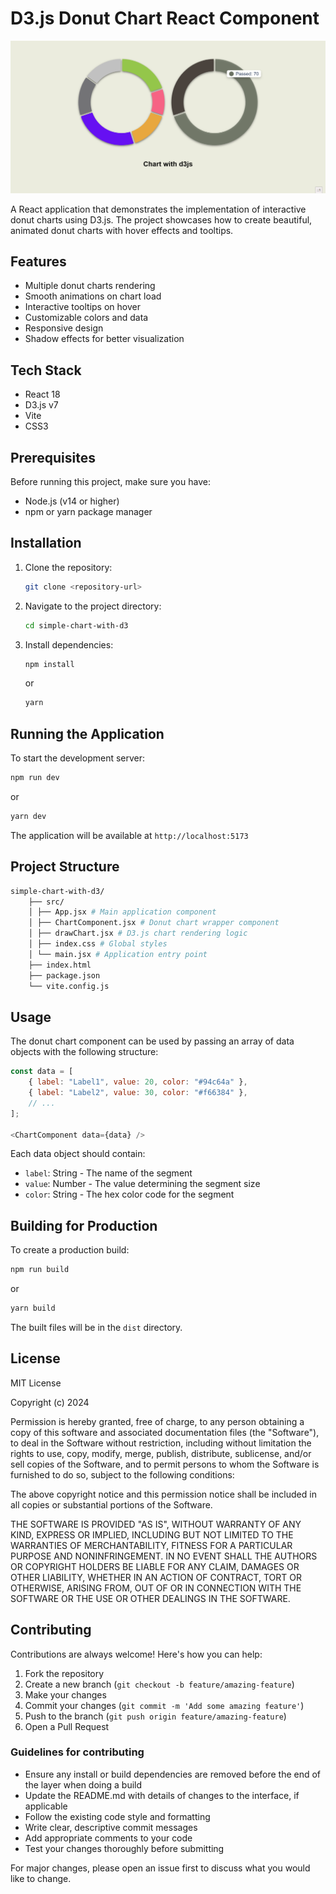 # D3.js Donut Chart React Component

<p align="center">
  <img src="./assets/Vite-React-02-23-2025_03_10_PM.png" alt="D3.js Donut Chart Demo" width="600"/>
</p>

A React application that demonstrates the implementation of interactive donut charts using D3.js. The project showcases how to create beautiful, animated donut charts with hover effects and tooltips.

## Features

- Multiple donut charts rendering
- Smooth animations on chart load
- Interactive tooltips on hover
- Customizable colors and data
- Responsive design
- Shadow effects for better visualization

## Tech Stack

- React 18
- D3.js v7
- Vite
- CSS3

## Prerequisites

Before running this project, make sure you have:

- Node.js (v14 or higher)
- npm or yarn package manager

## Installation

1. Clone the repository:

    ```bash
    git clone <repository-url>
    ```

2. Navigate to the project directory:

    ```bash
    cd simple-chart-with-d3
    ```

3. Install dependencies:

    ```bash
    npm install
    ```

    or

    ```bash
    yarn
    ```

## Running the Application

To start the development server:

```bash
npm run dev
```

or

```bash
yarn dev
```

The application will be available at `http://localhost:5173`

## Project Structure

```bash
simple-chart-with-d3/
    ├── src/
    │ ├── App.jsx # Main application component
    │ ├── ChartComponent.jsx # Donut chart wrapper component
    │ ├── drawChart.jsx # D3.js chart rendering logic
    │ ├── index.css # Global styles
    │ └── main.jsx # Application entry point
    ├── index.html
    ├── package.json
    └── vite.config.js
```

## Usage

The donut chart component can be used by passing an array of data objects with the following structure:

```javascript
const data = [
    { label: "Label1", value: 20, color: "#94c64a" },
    { label: "Label2", value: 30, color: "#f66384" },
    // ...
];

<ChartComponent data={data} />
```

Each data object should contain:

- `label`: String - The name of the segment
- `value`: Number - The value determining the segment size
- `color`: String - The hex color code for the segment

## Building for Production

To create a production build:

```bash
npm run build
```

or

```bash
yarn build
```

The built files will be in the `dist` directory.

## License

MIT License

Copyright (c) 2024

Permission is hereby granted, free of charge, to any person obtaining a copy
of this software and associated documentation files (the "Software"), to deal
in the Software without restriction, including without limitation the rights
to use, copy, modify, merge, publish, distribute, sublicense, and/or sell
copies of the Software, and to permit persons to whom the Software is
furnished to do so, subject to the following conditions:

The above copyright notice and this permission notice shall be included in all
copies or substantial portions of the Software.

THE SOFTWARE IS PROVIDED "AS IS", WITHOUT WARRANTY OF ANY KIND, EXPRESS OR
IMPLIED, INCLUDING BUT NOT LIMITED TO THE WARRANTIES OF MERCHANTABILITY,
FITNESS FOR A PARTICULAR PURPOSE AND NONINFRINGEMENT. IN NO EVENT SHALL THE
AUTHORS OR COPYRIGHT HOLDERS BE LIABLE FOR ANY CLAIM, DAMAGES OR OTHER
LIABILITY, WHETHER IN AN ACTION OF CONTRACT, TORT OR OTHERWISE, ARISING FROM,
OUT OF OR IN CONNECTION WITH THE SOFTWARE OR THE USE OR OTHER DEALINGS IN THE
SOFTWARE.

## Contributing

Contributions are always welcome! Here's how you can help:

1. Fork the repository
2. Create a new branch (`git checkout -b feature/amazing-feature`)
3. Make your changes
4. Commit your changes (`git commit -m 'Add some amazing feature'`)
5. Push to the branch (`git push origin feature/amazing-feature`)
6. Open a Pull Request

### Guidelines for contributing

- Ensure any install or build dependencies are removed before the end of the layer when doing a build
- Update the README.md with details of changes to the interface, if applicable
- Follow the existing code style and formatting
- Write clear, descriptive commit messages
- Add appropriate comments to your code
- Test your changes thoroughly before submitting

For major changes, please open an issue first to discuss what you would like to change.
